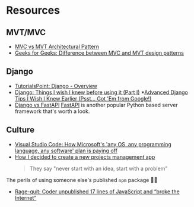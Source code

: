 # Resources

## MVT/MVC

* [MVC vs MVT Architectural Pattern](https://medium.com/dsc-umit/mvc-vs-mvt-architectural-pattern-d306a56dce55)
* [Geeks for Geeks: Difference between MVC and MVT design patterns](https://www.geeksforgeeks.org/difference-between-mvc-and-mvt-design-patterns/)

## Django

* [TutorialsPoint: Django - Overview](https://www.tutorialspoint.com/django/django_overview.htm)
* [Django: Things I wish I knew before using it (Part I)](https://medium.com/healthify-tech/django-things-i-wish-i-knew-before-using-it-part-i-5af75beb1480)
*[Advanced Django Tips I Wish I Knew Earlier (Psst… Got ’Em from Google!)](https://python.plainenglish.io/advanced-django-tips-i-wish-i-knew-earlier-psst-got-em-from-google-2f78d805c605)
* [Django vs FastAPI](https://medium.com/@ShortHills_Tech/django-vs-fast-api-a-detailed-comparison-df8d00f3c3b2)
  [FastAPI](https://fastapi.tiangolo.com/) is another popular Python based server framework that's worth a look.

## Culture

* [Visual Studio Code: How Microsoft's 'any OS, any programming language, any software' plan is paying off](https://www.zdnet.com/article/visual-studio-code-how-microsofts-any-os-any-programming-language-any-software-plan-is-paying-off/)
* [How I decided to create a new projects management app](https://flaviocopes.com/new-projects-management-app/)
  > They say "never start with an idea, start with a problem"

The perils of using someone else's published `npm` package 😬😬

* [Rage-quit: Coder unpublished 17 lines of JavaScript and “broke the Internet”](https://arstechnica.com/information-technology/2016/03/rage-quit-coder-unpublished-17-lines-of-javascript-and-broke-the-internet/)
